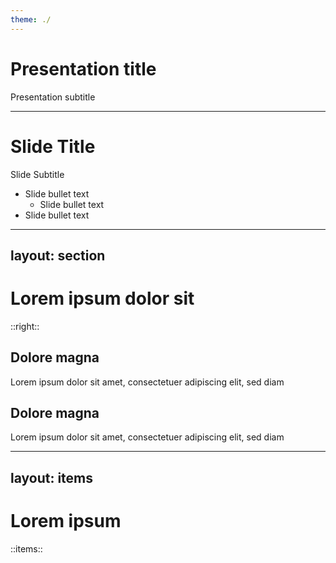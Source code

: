 ```yaml
---
theme: ./
---
```


# Presentation title

Presentation subtitle

---

# Slide Title

Slide Subtitle

* Slide bullet text
  * Slide bullet text
* Slide bullet text


---
layout: section
---

# Lorem ipsum dolor sit 

::right::

## Dolore magna

Lorem ipsum dolor sit amet, consectetuer adipiscing elit, sed diam

## Dolore magna

Lorem ipsum dolor sit amet, consectetuer adipiscing elit, sed diam

---
layout: items
---

# Lorem ipsum

::items::

